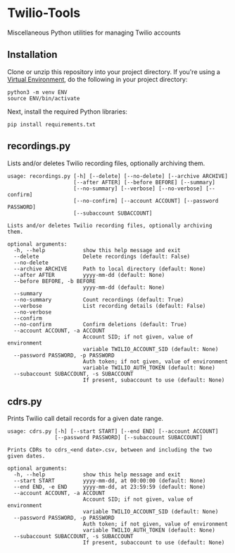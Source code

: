 # Twilio-Tools
Miscellaneous Python utilities for managing Twilio accounts

## Installation
Clone or unzip this repository into your project directory.  If you're using a [Virtual Environment](https://virtualenv.pypa.io/en/stable/userguide/), do the following in your project directory:
```
python3 -m venv ENV
source ENV/bin/activate
```
Next, install the required Python libraries:
```
pip install requirements.txt
```

## recordings.py
Lists and/or deletes Twilio recording files, optionally archiving them.

```
usage: recordings.py [-h] [--delete] [--no-delete] [--archive ARCHIVE]
                     [--after AFTER] [--before BEFORE] [--summary]
                     [--no-summary] [--verbose] [--no-verbose] [--confirm]
                     [--no-confirm] [--account ACCOUNT] [--password PASSWORD]
                     [--subaccount SUBACCOUNT]

Lists and/or deletes Twilio recording files, optionally archiving them.

optional arguments:
  -h, --help            show this help message and exit
  --delete              Delete recordings (default: False)
  --no-delete
  --archive ARCHIVE     Path to local directory (default: None)
  --after AFTER         yyyy-mm-dd (default: None)
  --before BEFORE, -b BEFORE
                        yyyy-mm-dd (default: None)
  --summary
  --no-summary          Count recordings (default: True)
  --verbose             List recording details (default: False)
  --no-verbose
  --confirm
  --no-confirm          Confirm deletions (default: True)
  --account ACCOUNT, -a ACCOUNT
                        Account SID; if not given, value of environment
                        variable TWILIO_ACCOUNT_SID (default: None)
  --password PASSWORD, -p PASSWORD
                        Auth token; if not given, value of environment
                        variable TWILIO_AUTH_TOKEN (default: None)
  --subaccount SUBACCOUNT, -s SUBACCOUNT
                        If present, subaccount to use (default: None)
 ```                       

## cdrs.py
Prints Twilio call detail records for a given date range.

```
usage: cdrs.py [-h] [--start START] [--end END] [--account ACCOUNT]
               [--password PASSWORD] [--subaccount SUBACCOUNT]

Prints CDRs to cdrs_<end date>.csv, between and including the two given dates.

optional arguments:
  -h, --help            show this help message and exit
  --start START         yyyy-mm-dd, at 00:00:00 (default: None)
  --end END, -e END     yyyy-mm-dd, at 23:59:59 (default: None)
  --account ACCOUNT, -a ACCOUNT
                        Account SID; if not given, value of environment
                        variable TWILIO_ACCOUNT_SID (default: None)
  --password PASSWORD, -p PASSWORD
                        Auth token; if not given, value of environment
                        variable TWILIO_AUTH_TOKEN (default: None)
  --subaccount SUBACCOUNT, -s SUBACCOUNT
                        If present, subaccount to use (default: None)
```
